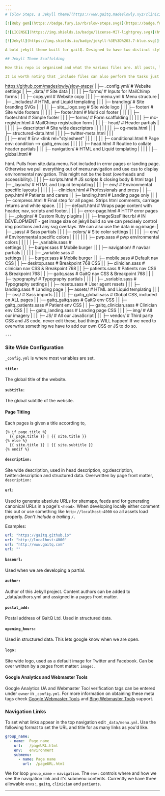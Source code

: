 ```yaml
---
---
# [Slow Steps, a Jekyll theme](https://www.gaitq.madeslowly.xyz/clinician/about/)

[![Ruby gem](https://badge.fury.io/rb/slow-steps.svg)](https://badge.fury.io/rb/slow-steps)

[![LICENSE](https://img.shields.io/badge/license-MIT-lightgrey.svg)](https://github.com/madeslowly/slow-steps/blob/master/LICENSE)

[![Jekyll](https://img.shields.io/badge/jekyll-%3E%3D%203.7-blue.svg)](https://jekyllrb.com/)

A bold jekyll theme built for gaitQ. Designed to have two distinct styling, depending on current URL.

## Jekyll Theme Scaffolding

How this repo is organised and what the various files are. All posts, layouts, includes, stylesheets, assets, and whatever else is grouped  under the root folder. The compiled Jekyll site outputs to `_site/`, which is never pushed to this repo, see https://www.gaitq.madeslowly.xyz/. General flow starts with a `.md` file in our root. With Front Matter, we declare our layout which points to a structural `.html` file in `_layouts`. From here, the layout file can call in data from our `_config.yml` with `{{ site.variable }}` and from any of our `YAML` files in `_data/file.yml` with `{{ site.data.file.variable }}`. The layout can also pull in other structural html snippets from `_includes` with `{% raw %}{% include relative/path/file.html %}{% endraw %}`.

It is worth noting that _include files can also perform the tasks just described. So, for example, when the `deafult.html` layout is executed (the penultimate step for *all* `.md` files), the `head.html` snippet is called, which in turn calls `og-meta.html`. Based on our sites settings and any relevant Front Matter belonging to the calling file, `og-meta.html` compiles all our `og:meta` tags and passes them to `head.html` which after adding further code, passes on to our default layout where it is placed at the top of our webpages `html`.

```
https://github.com/madeslowly/slow-steps/
|
├─ _config.yml/                   # Website settings
|
├─ _data/                         # Site data
|  |  |
|  |  ├─ forms/                   # Inputs for MailChimp forms
|  |
|  ├─ copy.yml                    # Website copy
|  |
|  ├─ menu.yml                    # Menu structure
|
├─ _includes/                     # HTML and Liquid templating
|  |
|  ├─ branding/                   # Site branding SVGs
|  |  |
|  |  ├─ site__logo.svg           # Site wide logo
|  |
|  ├─ footer/                     # Site wide footers
|  |  |
|  |  ├─ footer.html         # Multi col footer
|  |  |
|  |  ├─ footer.html              # Simple footer
|  |
|  ├─ forms/                      # Form scaffolding
|  |  |
|  |  ├─ mc-register.html         # MailChimp registration form
|  |
|  ├─ head/                       # Header partials
|  |  |
|  |  ├─ descriptor/              # Site wide descriptors
|  |  |  |
|  |  |  ├─ og-meta.html
|  |  |  ├─ structured-data.html
|  |  |  ├─ twitter-meta.html
|  |  |    
|  |  ├─ env/                     # Env <link rel="stylesheet"
|  |  |  |
|  |  |  ├─ conditional.html      # Page env: condition --> gaitq_env.css
|  |  |
|  |  ├─ head.html                # Routine to collate header partials
|  |
|  ├─ navigation/                 # HTML and Liquid templating
|  |  |
|  |  ├─ global.html              # <nav> html. Pulls from site.data.menu.  Not included in error pages or landing page. Otherwise we pull everything out of menu.navigation and use css to display environmental navigation. This might not be the best (overheads and accessibility).
|  |
|  ├─ scripts.html                # JS scripts & closing body & html tags
|
├─ _layouts/                      # HTML and Liquid templating
|  |
|  ├─ env/                        # Environmental specific layouts
|  |  |
|  |  ├─ clinician.html           # Professionals and press
|  |  ├─ pwp.html                 # Patients and carers
|  |  ├─ landing.html             # Landing page only
|  |
|  ├─ compress.html               # Final step for all pages. Strips html comments, carriage returns and white space.
|  |
|  ├─ default.html                # Wraps page content with header, nav, scripts and footer.
|  |
|  ├─ error-page.html             # HTTP error pages
|
├─ _plugins/                      # Custom Ruby plugins
|  |
|  ├─ ImageSizeFilter.rb/         # IN DEVELOPMENT - get image size on jekyll build so we can precisely control img positions and any svg overlays. We can also use the data in og:image:
|
├─ _sass/                         # Sass partials
|  |
|  ├─ colors/                     # Site color settings
|  |  |
|  |  ├─ env/                     # Environmental specific colors
|  |  |  |
|  |  |  ├─ pwp.sass              # pwp environmental colors
|  |  |
|  |  ├─ _variable.sass           # <nav> settings
|  |  ├─ burger.sass              # Mobile burger
|  |
|  ├─ navigation/                 # navbar partials
|  |  |
|  |  ├─ _variable.sass           # <nav> settings
|  |  ├─ burger.sass              # Mobile burger
|  |  ├─ mobile.sass              # Default nav CSS
|  |  ├─ desktop.sass             # Breakpoint 768 CSS
|  |  ├─ clinician.sass           # clinician nav CSS & Breakpoint 768
|  |  ├─ patients.sass            # Patients nav CSS & Breakpoint 768
|  |  ├─ gaitq.sass               # GaitQ nav CSS & Breakpoint 768
|  |
|  ├─ typography/                 # Typography partials
|  |  |
|  |  ├─ _variable.sass           # Typography settings
|  |  ├─ resets.sass              # User agent resets
|  |
|  ├─ landing.sass                # Landing page
|
├─ assets/                        # HTML and Liquid templating
|  |
|  ├─ css/                        # Sass imports
|  |  |
|  |  ├─ gaitq_global.sass        # Global CSS, included on ALL pages
|  |  ├─ gaitq_gaitq.sass         # GaitQ env CSS
|  |  ├─ gaitq_patients.sass      # Patient env CSS
|  |  ├─ gaitq_clinician.sass     # Clinician env CSS
|  |  ├─ gaitq_landing.sass       # Landing page CSS
|  |
|  ├─ img/                        # All our imagery
|  |
|  ├─ JS/                         # All our JavaScript
|  |
|  ├─ vendor/                     # Third party CSS and JS code, never edit these, bad things WILL happen! If we need to overwrite something we have to add our own CSS or JS to do so.
```
---
```


### Site Wide Configuration

`_config.yml` is where most variables are set.

#### `title:`

The global title of the website.

#### `subtitle:`

The global subtitle of the website.

#### Page Titling

Each pages is given a title according to,

```Liquid
{% if page.title %}
  {{ page.title }} | {{ site.title }}
{% else %}
  {{ site.title }} | {{ site.subtitle }}
{% endif %}
```

#### `description:`

Site wide description, used in head description, og:description, twitter:description and structured data. Overwritten by page front matter, `description:`

#### `url:`

Used to generate absolute URLs for sitemaps, feeds and for generating canonical URLs in a page's `<head>`. When developing locally either comment this out or use something like `http://localhost:4000` so all assets load properly. *Don't include a trailing `/`*.

Examples:

```yaml
url: "https://gaitq.github.io"
url: "http://localhost:4000"
url: "http://www.gaitq.com"
url: ""
```

#### `baseurl:`

Used when we are developing a partial.

#### `author:`

Author of this Jekyll project. Content authors can be added to _data/authors.yml and assigned in a pages front matter.

#### `postal_add:`

Postal address of GaitQ Ltd. Used in structured data.

#### `opening_hours:`

Used in structured data. This lets google know when we are open.

#### `logo:`

Site wide logo, used as a default image for Twitter and Facebook. Can be over written by a pages front matter: `image:`.

#### Google Analytics and Webmaster Tools

Google Analytics UA and Webmaster Tool verification tags can be entered under `owner` in `_config.yml`. For more information on obtaining these meta tags check [Google Webmaster Tools](http://support.google.com/webmasters/bin/answer.py?hl=en&answer=35179) and [Bing Webmaster Tools](https://ssl.bing.com/webmaster/configure/verify/ownership) support.

### Navigation Links

To set what links appear in the top navigation edit `_data/menu.yml`. Use the following format to set the URL and title for as many links as you'd like.

```yaml
group_name:
  - name:  Page name
    url:   /pageURL.html
    env:   environment
    submenu:
      - name: Page name
        url:  /pageURL.html
```

We for loop  `group_name` = `navigation`. The `env:` controls where and how we see the navigation link and it's submenu contents. Currently we have three allowable `envs:`, `gaitq`, `clinician` and `patients`.

---
